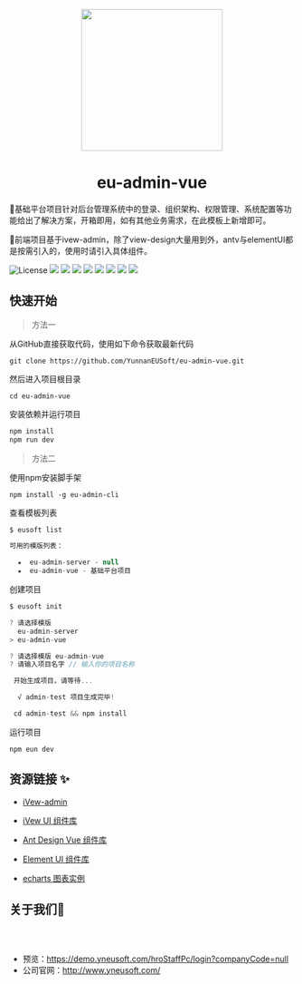 <p align="center"><img src="https://github.obs.cn-north-1.myhuaweicloud.com/static/logo.png" title="" width="250px" /> </p>

<h1 align="center">eu-admin-vue</h1>
🌈基础平台项目针对后台管理系统中的登录、组织架构、权限管理、系统配置等功能给出了解决方案，开箱即用，如有其他业务需求，在此模板上新增即可。

🌈前端项目基于ivew-admin，除了view-design大量用到外，antv与elementUI都是按需引入的，使用时请引入具体组件。

![License](https://img.shields.io/npm/l/package.json.svg?style=flat) ![](https://img.shields.io/badge/2.5.10-vue-brightgreen) ![](https://badgen.net/badge/icon/Ant%20Design?icon=https://gw.alipayobjects.com/zos/antfincdn/Pp4WPgVDB3/KDpgvguMpGfqaHPjicRK.svg&label) ![](https://img.shields.io/badge/-iView%20Admin-blue) ![](https://img.shields.io/badge/chart-ECharts-brightgreen) ![](https://img.shields.io/badge/4.0.0-view--design-green) ![](https://img.shields.io/badge/1.6.5-ant--design--vue-green) ![](https://img.shields.io/badge/2.13.0-element--ui-green) ![](https://img.shields.io/badge/0.18.1-axios-yellowgreen)

## 快速开始
>方法一 

从GitHub直接获取代码，使用如下命令获取最新代码

`git clone https://github.com/YunnanEUSoft/eu-admin-vue.git`

然后进入项目根目录

```
cd eu-admin-vue
```

安装依赖并运行项目

```javascript
npm install
npm run dev
```


>方法二

使用npm安装脚手架

```
npm install -g eu-admin-cli
```

查看模板列表

```javascript
$ eusoft list

可用的模版列表：

  ★  eu-admin-server - null
  ★  eu-admin-vue - 基础平台项目
```

创建项目

```javascript
$ eusoft init

? 请选择模版
  eu-admin-server
> eu-admin-vue

? 请选择模版 eu-admin-vue
? 请输入项目名字 // 输入你的项目名称

 开始生成项目，请等待...

  √ admin-test 项目生成完毕!

 cd admin-test && npm install
```

运行项目

```
npm eun dev
```

## 资源链接 ✨
* <p><a href="http://admin.iviewui.com/home">iVew-admin</a></p>
* <p><a href="https://iviewui.com/docs/introduce">iVew UI 组件库</a></p>
* <p><a href="https://www.antdv.com/docs/vue/introduce-cn/">Ant Design Vue 组件库</a></p>
* <p><a href="https://element.eleme.cn/#/zh-CN/component/installation">Element UI 组件库</a></p>
* <p><a href="https://echarts.apache.org/examples/zh/index.html">echarts 图表实例</a></p>

## 关于我们🏨
<p><img src="https://github.obs.cn-north-1.myhuaweicloud.com/static/CHRS.png" title="" /> </p>
<br>

* 预览：https://demo.yneusoft.com/hroStaffPc/login?companyCode=null
* 公司官网：http://www.yneusoft.com/
